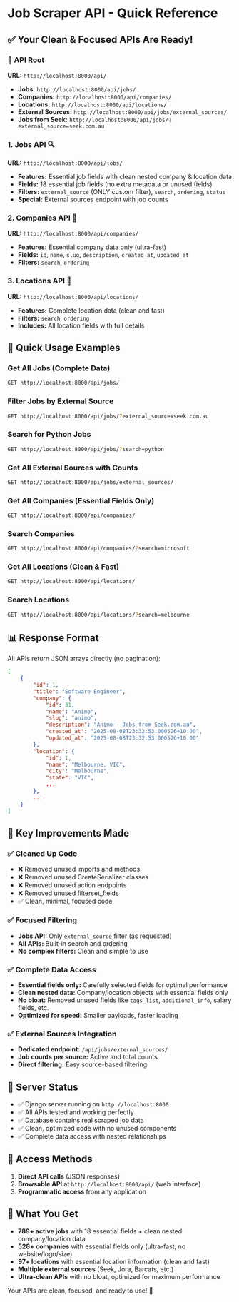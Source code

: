 # Job Scraper API - Quick Reference

## ✅ Your Clean & Focused APIs Are Ready!

### 🎯 API Root
**URL:** `http://localhost:8000/api/`
- **Jobs:** `http://localhost:8000/api/jobs/`
- **Companies:** `http://localhost:8000/api/companies/`
- **Locations:** `http://localhost:8000/api/locations/`
- **External Sources:** `http://localhost:8000/api/jobs/external_sources/`
- **Jobs from Seek:** `http://localhost:8000/api/jobs/?external_source=seek.com.au`

### 1. Jobs API 🔍
**URL:** `http://localhost:8000/api/jobs/`
- **Features:** Essential job fields with clean nested company & location data
- **Fields:** 18 essential job fields (no extra metadata or unused fields)
- **Filters:** `external_source` (ONLY custom filter), `search`, `ordering`, `status`
- **Special:** External sources endpoint with job counts

### 2. Companies API 🏢
**URL:** `http://localhost:8000/api/companies/`
- **Features:** Essential company data only (ultra-fast)
- **Fields:** `id`, `name`, `slug`, `description`, `created_at`, `updated_at`
- **Filters:** `search`, `ordering`

### 3. Locations API 📍
**URL:** `http://localhost:8000/api/locations/`
- **Features:** Complete location data (clean and fast)
- **Filters:** `search`, `ordering`
- **Includes:** All location fields with full details

## 🚀 Quick Usage Examples

### Get All Jobs (Complete Data)
```bash
GET http://localhost:8000/api/jobs/
```

### Filter Jobs by External Source
```bash
GET http://localhost:8000/api/jobs/?external_source=seek.com.au
```

### Search for Python Jobs
```bash
GET http://localhost:8000/api/jobs/?search=python
```

### Get All External Sources with Counts
```bash
GET http://localhost:8000/api/jobs/external_sources/
```

### Get All Companies (Essential Fields Only)
```bash
GET http://localhost:8000/api/companies/
```

### Search Companies
```bash
GET http://localhost:8000/api/companies/?search=microsoft
```

### Get All Locations (Clean & Fast)
```bash
GET http://localhost:8000/api/locations/
```

### Search Locations
```bash
GET http://localhost:8000/api/locations/?search=melbourne
```

## 📊 Response Format
All APIs return JSON arrays directly (no pagination):
```json
[
    {
        "id": 1,
        "title": "Software Engineer",
        "company": {
            "id": 31,
            "name": "Animo",
            "slug": "animo",
            "description": "Animo - Jobs from Seek.com.au",
            "created_at": "2025-08-08T23:32:53.000526+10:00",
            "updated_at": "2025-08-08T23:32:53.000526+10:00"
        },
        "location": {
            "id": 1,
            "name": "Melbourne, VIC",
            "city": "Melbourne",
            "state": "VIC",
            ...
        },
        ...
    }
]
```

## 🎯 Key Improvements Made

### ✅ Cleaned Up Code
- ❌ Removed unused imports and methods
- ❌ Removed unused CreateSerializer classes
- ❌ Removed unused action endpoints
- ❌ Removed unused filterset_fields
- ✅ Clean, minimal, focused code

### ✅ Focused Filtering
- **Jobs API:** Only `external_source` filter (as requested)
- **All APIs:** Built-in search and ordering
- **No complex filters:** Clean and simple to use

### ✅ Complete Data Access
- **Essential fields only:** Carefully selected fields for optimal performance
- **Clean nested data:** Company/location objects with essential fields only
- **No bloat:** Removed unused fields like `tags_list`, `additional_info`, salary fields, etc.
- **Optimized for speed:** Smaller payloads, faster loading

### ✅ External Sources Integration
- **Dedicated endpoint:** `/api/jobs/external_sources/`
- **Job counts per source:** Active and total counts
- **Direct filtering:** Easy source-based filtering

## 🔧 Server Status
- ✅ Django server running on `http://localhost:8000`
- ✅ All APIs tested and working perfectly
- ✅ Database contains real scraped job data
- ✅ Clean, optimized code with no unused components
- ✅ Complete data access with nested relationships

## 📱 Access Methods
1. **Direct API calls** (JSON responses)
2. **Browsable API** at `http://localhost:8000/api/` (web interface)
3. **Programmatic access** from any application

## 🎉 What You Get
- **789+ active jobs** with 18 essential fields + clean nested company/location data
- **528+ companies** with essential fields only (ultra-fast, no website/logo/size)
- **97+ locations** with essential location information (clean and fast)
- **Multiple external sources** (Seek, Jora, Barcats, etc.)
- **Ultra-clean APIs** with no bloat, optimized for maximum performance

Your APIs are clean, focused, and ready to use! 🚀